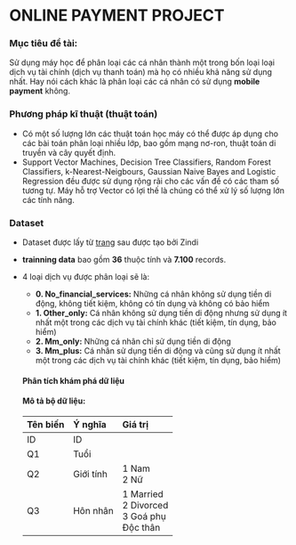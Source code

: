 # ONLINE PAYMENT PROJECT

### Mục tiêu đề tài:
Sử dụng máy học để phân loại các cá nhân thành một trong bốn loại loại dịch vụ tài chính (dịch vụ thanh toán) mà họ có nhiều khả năng sử dụng nhất. Hay nói cách khác là phân loại các cá nhân có sử dụng **mobile payment** không.

### Phương pháp kĩ thuật (thuật toán)
- Có một số lượng lớn các thuật toán học máy có thể được áp dụng cho các bài toán phân loại nhiều lớp, bao gồm mạng nơ-ron, thuật toán di truyền và cây quyết định.
- Support Vector Machines, Decision Tree Classifiers, Random Forest Classifiers, k-Nearest-Neigbours, Gaussian Naive Bayes and Logistic Regression đều được sử dụng rộng rãi cho các vấn đề có các tham số tương tự. Máy hỗ trợ Vector có lợi thế là chúng có thể xử lý số lượng lớn các tính năng.
### Dataset 
- Dataset được lấy từ [trang][datasetLink] sau được tạo bởi Zindi
- **trainning data** bao gồm **36** thuộc tính và **7.100** records.
- 4 loại dịch vụ được phân loại sẽ là: 
  - **0. No_financial_services:** Những cá nhân không sử dụng tiền di động, không tiết kiệm, không có tín dụng và không có bảo hiểm
  - **1. Other_only:** Cá nhân không sử dụng tiền di động nhưng sử dụng ít nhất một trong các dịch vụ tài chính khác (tiết kiệm, tín dụng, bảo hiểm)
  - **2. Mm_only:** Những cá nhân chỉ sử dụng tiền di động
  - **3. Mm_plus:** Cá nhân sử dụng tiền di động và cũng sử dụng ít nhất một trong các dịch vụ tài chính khác (tiết kiệm, tín dụng, bảo hiểm)

  #### Phân tích khám phá dữ liệu
  #### Mô tả bộ dữ liệu:
  |Tên biến| Ý nghĩa| Giá trị|
  |:-------|:-------|:-------|
  |ID|ID|<String>|
  |Q1|Tuổi|<Number>
  |Q2|Giới tính| 1 Nam <br/> 2 Nữ|
  |Q3|Hôn nhân | 1 Married <br/> 2 Divorced <br/> 3 Goá phụ <br/> Độc thân|



[datasetLink]: https://zindi.africa/competitions/mobile-money-and-financial-inclusion-in-tanzania-challenge